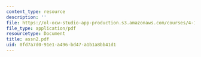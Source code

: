 ```yaml
---
content_type: resource
description: ''
file: https://ol-ocw-studio-app-production.s3.amazonaws.com/courses/4-131-architectural-design-level-ii-material-essence-the-glass-house-fall-2003/0fd7a7d091e1a496bd47a1b1a8bb41d1_assn2.pdf
file_type: application/pdf
resourcetype: Document
title: assn2.pdf
uid: 0fd7a7d0-91e1-a496-bd47-a1b1a8bb41d1
---
```

